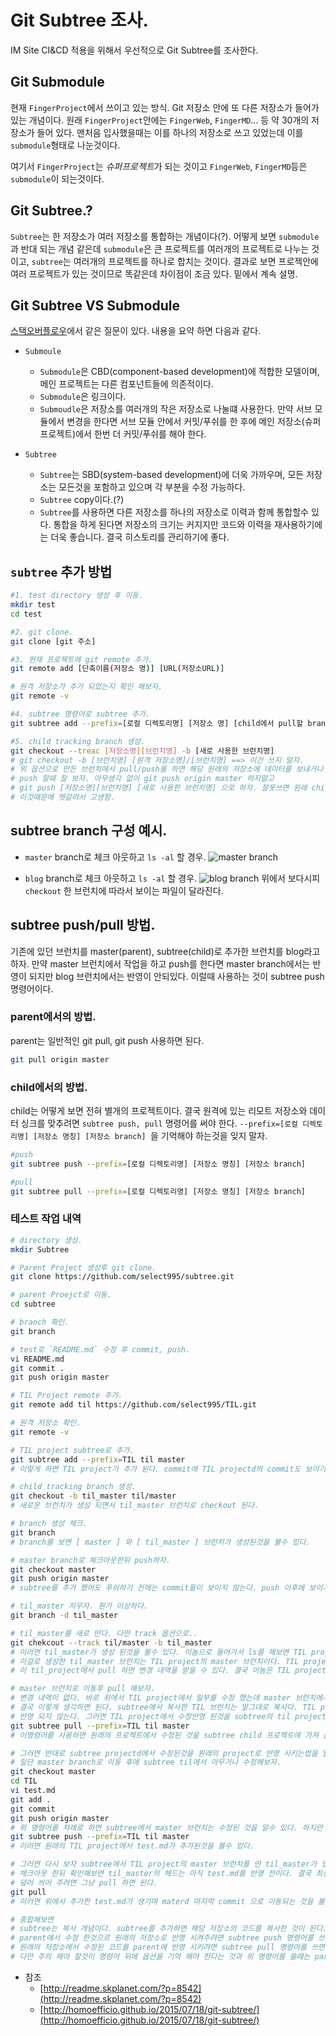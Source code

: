 # Git Subtree 조사.
IM Site CI&CD 적용을 위해서 우선적으로 Git Subtree를 조사한다.

## Git Submodule
현재 `FingerProject`에서 쓰이고 있는 방식. Git 저장소 안에 또 다른 저장소가 들어가 있는 개념이다.
원래 `FingerProject`안에는 `FingerWeb`, `FingerMD`... 등 약 30개의 저장소가 들어 있다. 맨처음 입사했을때는 이를 하나의 저장소로 쓰고 있었는데 이를 `submodule`형태로 나눈것이다. 

여기서 `FingerProject`는 *슈퍼프로젝트*가 되는 것이고 `FingerWeb`, `FingerMD`등은 `submodule`이 되는것이다.

## Git Subtree.?
`Subtree`는 한 저장소가 여러 저장소를 통합하는 개념이다(?). 어떻게 보면 `submodule`과 반대 되는 개념 같은데 `submodule`은 큰 프로젝트를 여러개의 프로젝트로 나누는 것이고, `subtree`는 여러개의 프로젝트를 하나로 합치는 것이다. 결과로 보면 프로젝안에 여러 프로젝트가 있는 것이므로 똑같은데 차이점이 조금 있다. 밑에서 계속 설명.

## Git Subtree VS Submodule
[스택오버플로우](https://stackoverflow.com/questions/31769820/differences-between-git-submodule-and-subtree)에서 같은 질문이 있다.
내용을 요약 하면 다음과 같다.

- `Submoule`
    - `Submodule`은 CBD(component-based development)에 적합한 모델이며, 메인 프로젝트는 다른 컴포넌트들에 의존적이다.
    - `Submodule`은 링크이다.
    - `Submoudle`은 저장소를 여러개의 작은 저장소로 나눌떄 사용한다. 만약 서브 모듈에서 변경을 한다면 서브 모듈 안에서 커밋/푸쉬를 한 후에 메인 저장소(슈퍼프로젝트)에서 한번 더 커밋/푸쉬를 해야 한다. 
    
- `Subtree`
    - `Subtree`는 SBD(system-based development)에 더욱 가까우며, 모든 저장소는 모든것을 포함하고 있으며 각 부분을 수정 가능하다.
    - `Subtree` copy이다.(?)
    - `Subtree`를 사용하면 다른 저장소를 하나의 저장소로 이력과 함께 통합할수 있다. 통합을 하게 된다면 저장소의 크기는 커지지만 코드와 이력을 재사용하기에는 더욱 좋습니다. 결국 히스토리를 관리하기에 좋다.
        
## `subtree` 추가 방법
``` bash
#1. test directory 생성 후 이동.
mkdir test
cd test

#2. git clone.
git clone [git 주소]

#3. 현재 프로젝트에 git remote 추가. 
git remote add [단축이름(저장소 명)] [URL(저장소URL)]

# 원격 저장소가 추가 되었는지 확인 해보자.
git remote -v

#4. subtree 명령어로 subtree 추가. 
git subtree add --prefix=[로컬 디렉토리명] [저장소 명] [child에서 pull할 branch명]

#5. child tracking branch 생성.
git checkout --treac [저장소명][브런치명] -b [새로 사용한 브런치명]
# git checkout -b [브런치명] [원격 저장소명]/[브런치명] ==> 이건 쓰지 말자.
# 위 옵션으로 만든 브런치에서 pull/push를 하면 해당 원래의 저장소에 데이터를 보내거나 가져온다.
# push 할때 잘 보자. 아무생각 없이 git push origin master 하지말고
# git push [저장소명][브런치명] [새로 사용한 브런치명] 으로 하자. 잘못쓰면 원래 child project에서 브런치 하나 더생긴다. -_-;;
# 이것때문에 헷갈려서 고생함.
```

## subtree branch 구성 예시.
- `master` branch로 체크 아웃하고 `ls -al` 할 경우.
![master branch](https://github.com/select995/TIL/blob/master/tmp/img/%EC%8A%A4%ED%81%AC%EB%A6%B0%EC%83%B7%202017-07-13%20%EC%98%A4%ED%9B%84%206.07.01.png)

- `blog` branch로 체크 아웃하고 `ls -al` 할 경우.
![blog branch](https://github.com/select995/TIL/blob/master/tmp/img/%EC%8A%A4%ED%81%AC%EB%A6%B0%EC%83%B7%202017-07-13%20%EC%98%A4%ED%9B%84%206.09.37.png)
위에서 보다시피 `checkout` 한 브런치에 따라서 보이는 파일이 달라진다. 

## subtree push/pull 방법. 
기존에 있던 브런치를 master(parent), subtree(child)로 추가한 브런치를 blog라고 하자. 만약 master 브런치에서 작업을 하고 push를 한다면 master branch에서는 반영이 되지만 blog 브런치에서는 반영이 안되있다. 이럴때 사용하는 것이 subtree push 명령어이다. 

### parent에서의 방법.
parent는 일반적인 git pull, git push 사용하면 된다.
``` bash
git pull origin master
```

### child에서의 방법.
child는 어떻게 보면 전혀 별개의 프로젝트이다. 결국 원격에 있는 리모트 저장소와 데이터 싱크를 맞추려면 `subtree push, pull` 명령어를 써야 한다. `--prefix=[로컬 디렉토리명] [저장소 명칭] [저장소 branch] `을 기억해야 하는것을 잊지 말자.
``` bash
#push
git subtree push --prefix=[로컬 디렉토리명] [저장소 명칭] [저장소 branch]

#pull
git subtree pull --prefix=[로컬 디렉토리명] [저장소 명칭] [저장소 branch]
```

### 테스트 작업 내역
``` bash
# directory 생성.
mkdir Subtree

# Parent Project 생성후 git clone.
git clone https://github.com/select995/subtree.git

# parent Proejct로 이동.
cd subtree

# branch 확인.
git branch

# test로 `README.md` 수정 후 commit, push.
vi README.md
git commit .
git push origin master

# TIL Project remote 추가.
git remote add til https://github.com/select995/TIL.git

# 원격 저장소 확인.
git remote -v

# TIL project subtree로 추가.
git subtree add --prefix=TIL til master
# 이렇게 하면 TIL project가 추가 된다. commit에 TIL projectd의 commit도 보이기 시작한다.

# child tracking branch 생성.
git checkout -b til_master til/master
# 새로운 브런치가 생성 되면서 til_master 브런치로 checkout 된다.

# branch 생성 체크.
git branch
# branch를 보면 [ master ] 와 [ til_master ] 브런치가 생성된것을 볼수 있다.

# master branch로 체크아웃한뒤 push하자.
git checkout master
git push origin master
# subtree를 추가 했어도 푸쉬하기 전에는 commit들이 보이지 않는다. push 이후에 보이기 시작할 것이다.

# til_master 지우자. 뭔가 이상하다.
git branch -d til_master

# til_master를 새로 딴다. 다만 track 옵션으로..
git chekcout --track til/master -b til_master
# 이러면 til_master가 생성 된것을 볼수 있다. 이놈으로 들어가서 ls를 해보면 TIL project 내용만이 보일 것이다.
# 이걸로 생성한 til_master 브런치는 TIL project의 master 브런치이다. TIL project에서 master 브런치로 수정을 한뒤 push하면
# 이 til_project에서 pull 하면 변경 내역을 받을 수 있다. 결국 이놈은 TIL project에서 master 브런치인 것이다.

# master 브런치로 이동후 pull 해보자.
# 변경 내역이 없다. 바로 위에서 TIL project에서 일부를 수정 했는데 master 브런치에서 pull을 해봐도 변경 내역이 없다.
# 결국 이렇게 생각하면 된다. subtree에서 복사한 TIL 브런치는 말그대로 복사다. TIL project에서 암만 수정해도 subtree의 til에서는
# 반영 되지 않는다. 그러면 TIL project에서 수정반영 된것을 subtree의 til project에 가져오려면 어떻게 하느냐? 바로 subtree 명령어를 이용해야 한다.
git subtree pull --prefix=TIL til master
# 이명령어를 사용하면 원래의 프로젝트에서 수정된 것을 subtree child 프로젝트에 가져 올 수 있다.

# 그러면 반대로 subtree projectd에서 수정된것을 원래의 project로 반영 시키는법을 알아 보자. 
# 일단 master branch로 이동 후에 subtree til에서 아무거나 수정해보자.
git checkout master
cd TIL
vi test.md 
git add .
git commit
git push origin master
# 위 명령어를 차례로 하면 subtree에서 master 브런치는 수정된 것을 알수 있다. 하지만 원래의 TIL 프로젝트에서는 수정이 반영되지 않았다. 이를 반영하기 위해서는 마찬가지로 subtree 명령어를 이용하면 된다.
git subtree push --prefix=TIL til master
# 이러면 원래의 TIL project에서 test.md가 추가된것을 볼수 있다. 

# 그러면 다시 보자 subtree에서 TIL project의 master 브런치를 딴 til_master가 있다. 이 브런치는 어떻게 됬을까.?
# 체크아웃 한뒤 확인해보면 til_master의 헤드는 아직 test.md를 반영 전이다. 결국 최신의 TIL의 master 브런치가 이니다. 이를 최신으로
# 덮어 씌어 주려면 그냥 pull 하면 된다.
git pull
# 이러면 위에서 추가한 test.md가 생기며 materd 마지막 commit 으로 이동되는 것을 볼수 있다. 

# 종합해보면
# subtree는 복사 개념이다. subtree를 추가하면 해당 저장소의 코드를 복사한 것이 된다. 
# parent에서 수정 한것으르 원래의 저장소로 반영 시켜주려면 subtree push 명령어를 쓰면된다.
# 원래의 저장소에서 수정된 코드를 parent에 반영 시키려면 subtree pull 명령어를 쓰면 된다.
# 다만 주의 해야 할것이 명령어 뒤에 옵션을 기억 해야 한다는 것과 위 명령어를 쓸때는 parent의 root에서 실행시켜야 한다는 것이다. 
```

- 참조
    - [http://readme.skplanet.com/?p=8542](http://readme.skplanet.com/?p=8542)
    - [http://homoefficio.github.io/2015/07/18/git-subtree/](http://homoefficio.github.io/2015/07/18/git-subtree/)